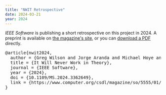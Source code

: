 ```yaml
---
title: "NWIT Retrospective"
date: 2024-03-21
year: 2024
---
```


<p>
  <em>IEEE Software</em> is publishing a short retrospective on this project in 2024.
  A preprint is available on
  <a href="https://www.computer.org/csdl/magazine/so/5555/01/10424425/1Ulj1Qa8tJ6">the magazine's site</a>,
  or you can <a href="https://www.computer.org/csdl/api/v1/periodical/mags/so/5555/01/10424425/1Ulj1Qa8tJ6/download-article/pdf">download a PDF</a> directly.
</p>

<pre>
@article{nwit2024,
  author = {Greg Wilson and Jorge Aranda and Michael Hoye and Brittany Johnson},
  title = {It Will Never Work in Theory},
  journal = {IEEE Software},
  year = {2024},
  doi = {10.1109/MS.2024.3362649},
  link = {https://www.computer.org/csdl/magazine/so/5555/01/10424425/1Ulj1Qa8tJ6}
}
</pre>

